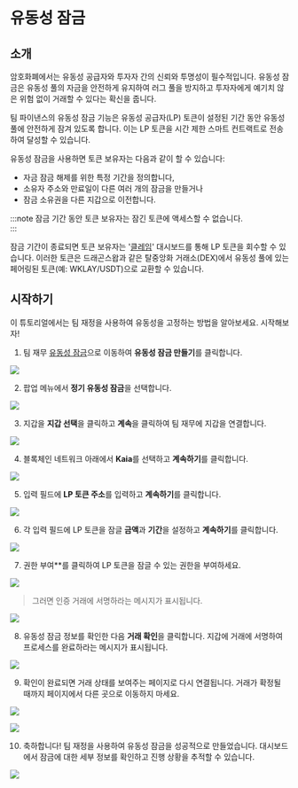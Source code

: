 # 유동성 잠금

## 소개

암호화폐에서는 유동성 공급자와 투자자 간의 신뢰와 투명성이 필수적입니다. 유동성 잠금은 유동성 풀의 자금을 안전하게 유지하여 러그 풀을 방지하고 투자자에게 예기치 않은 위험 없이 거래할 수 있다는 확신을 줍니다.

팀 파이낸스의 유동성 잠금 기능은 유동성 공급자(LP) 토큰이 설정된 기간 동안 유동성 풀에 안전하게 잠겨 있도록 합니다. 이는 LP 토큰을 시간 제한 스마트 컨트랙트로 전송하여 달성할 수 있습니다.

유동성 잠금을 사용하면 토큰 보유자는 다음과 같이 할 수 있습니다:

- 자금 잠금 해제를 위한 특정 기간을 정의합니다,
- 소유자 주소와 만료일이 다른 여러 개의 잠금을 만들거나
- 잠금 소유권을 다른 지갑으로 이전합니다.

:::note
잠금 기간 동안 토큰 보유자는 잠긴 토큰에 액세스할 수 없습니다.  
:::

잠금 기간이 종료되면 토큰 보유자는 '[클레임](https://www.team.finance/claim)' 대시보드를 통해 LP 토큰을 회수할 수 있습니다. 이러한 토큰은 드래곤스왑과 같은 탈중앙화 거래소(DEX)에서 유동성 풀에 있는 페어링된 토큰(예: WKLAY/USDT)으로 교환할 수 있습니다.

## 시작하기

이 튜토리얼에서는 팀 재정을 사용하여 유동성을 고정하는 방법을 알아보세요. 시작해보자!

1. 팀 재무 [유동성 잠금](https://team.finance/liquidity-locks)으로 이동하여 **유동성 잠금 만들기**를 클릭합니다.

![](/img/build/tools/token-management/liquidity-locks/ll-step-1.jpeg)

2. 팝업 메뉴에서 **정기 유동성 잠금**을 선택합니다.

![](/img/build/tools/token-management/liquidity-locks/ll-step-2.jpeg)

3. 지갑을 **지갑 선택**을 클릭하고 **계속**을 클릭하여 팀 재무에 지갑을 연결합니다.

![](/img/build/tools/token-management/liquidity-locks/ll-step-3.jpeg)

4. 블록체인 네트워크 아래에서 **Kaia**를 선택하고 **계속하기**를 클릭합니다.

![](/img/build/tools/token-management/liquidity-locks/ll-step-4.jpeg)

5. 입력 필드에 **LP 토큰 주소**를 입력하고 **계속하기**를 클릭합니다.

![](/img/build/tools/token-management/liquidity-locks/ll-step-5.png)

6. 각 입력 필드에 LP 토큰을 잠글 **금액**과 **기간**을 설정하고 **계속하기**를 클릭합니다.

![](/img/build/tools/token-management/liquidity-locks/ll-step-6.png)

7. 권한 부여\*\*를 클릭하여 LP 토큰을 잠글 수 있는 권한을 부여하세요.

![](/img/build/tools/token-management/liquidity-locks/ll-step-7a.png)

> 그러면 인증 거래에 서명하라는 메시지가 표시됩니다.

![](/img/build/tools/token-management/liquidity-locks/ll-step-7b.png)

8. 유동성 잠금 정보를 확인한 다음 **거래 확인**을 클릭합니다. 지갑에 거래에 서명하여 프로세스를 완료하라는 메시지가 표시됩니다.

![](/img/build/tools/token-management/liquidity-locks/ll-step-8.png)

9. 확인이 완료되면 거래 상태를 보여주는 페이지로 다시 연결됩니다. 거래가 확정될 때까지 페이지에서 다른 곳으로 이동하지 마세요.

![](/img/build/tools/token-management/liquidity-locks/ll-step-9a.png)

![](/img/build/tools/token-management/liquidity-locks/ll-step-9b.png)

10. 축하합니다! 팀 재정을 사용하여 유동성 잠금을 성공적으로 만들었습니다. 대시보드에서 잠금에 대한 세부 정보를 확인하고 진행 상황을 추적할 수 있습니다.

![](/img/build/tools/token-management/liquidity-locks/ll-step-10.png)










